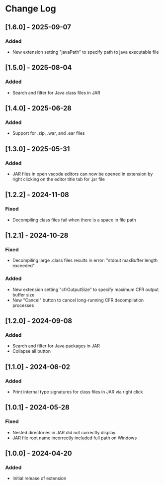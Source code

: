# Change Log

## [1.6.0] - 2025-09-07

### Added
- New extension setting "javaPath" to specify path to java executable file

## [1.5.0] - 2025-08-04

### Added
- Search and filter for Java class files in JAR

## [1.4.0] - 2025-06-28

### Added
- Support for .zip, .war, and .ear files 

## [1.3.0] - 2025-05-31

### Added
- JAR files in open vscode editors can now be opened in extension by right clicking 
  on the editor title tab for .jar file 

## [1.2.2] - 2024-11-08

### Fixed
- Decompiling class files fail when there is a space in file path

## [1.2.1] - 2024-10-28

### Fixed
- Decompiling large .class files results in error: "stdout maxBuffer length exceeded"

### Added
- New extension setting "cfrOutputSize" to specify maximum CFR output buffer size
- New "Cancel" button to cancel long-running CFR decompilation processes

## [1.2.0] - 2024-09-08

### Added
- Search and filter for Java packages in JAR
- Collapse all button

## [1.1.0] - 2024-06-02

### Added
- Print internal type signatures for class files in JAR via right click

## [1.0.1] - 2024-05-28

### Fixed
- Nested directories in JAR did not correctly display 
- JAR file root name incorrectly included full path on Windows

## [1.0.0] - 2024-04-20

### Added
- Initial release of extension